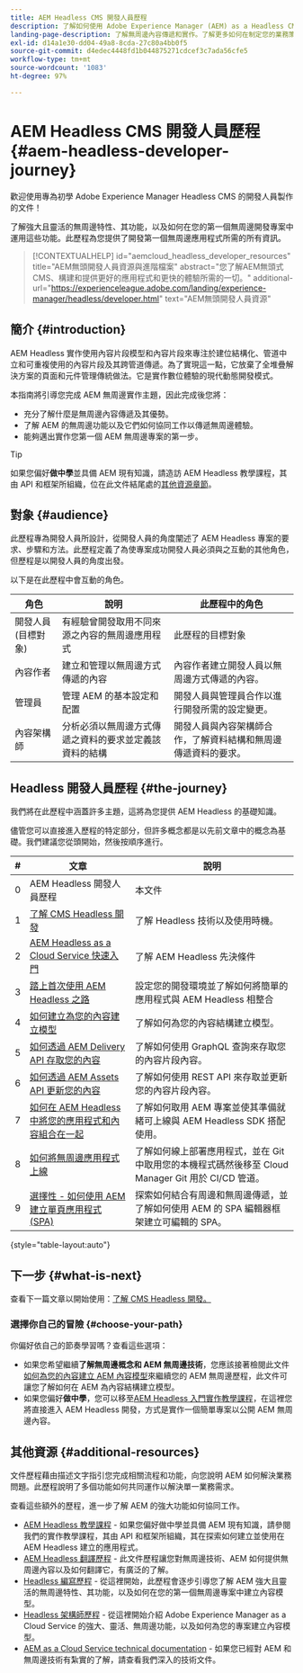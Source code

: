 ```yaml
---
title: AEM Headless CMS 開發人員歷程
description: 了解如何使用 Adobe Experience Manager (AEM) as a Headless CMS 進行無周邊開發。了解如何使用內容模型、內容片段和 GraphQL API 等功能來增強無周邊內容傳遞。
landing-page-description: 了解無周邊內容傳遞和實作。了解更多如何在制定您的業務策略。
exl-id: d14a1e30-dd04-49a8-8cda-27c80a4bb0f5
source-git-commit: d4edec4448fd1b044875271cdcef3c7ada56cfe5
workflow-type: tm+mt
source-wordcount: '1083'
ht-degree: 97%

---
```


# AEM Headless CMS 開發人員歷程 {#aem-headless-developer-journey}

歡迎使用專為初學 Adobe Experience Manager Headless CMS 的開發人員製作的文件！

了解強大且靈活的無周邊特性、其功能，以及如何在您的第一個無周邊開發專案中運用這些功能。此歷程為您提供了開發第一個無周邊應用程式所需的所有資訊。

>[!CONTEXTUALHELP]
>id="aemcloud_headless_developer_resources"
>title="AEM無頭開發人員資源與進階檔案"
>abstract="您了解AEM無頭式CMS、構建和提供更好的應用程式和更快的體驗所需的一切。"
>additional-url="https://experienceleague.adobe.com/landing/experience-manager/headless/developer.html" text="AEM無頭開發人員資源"

## 簡介 {#introduction}

AEM Headless 實作使用內容片段模型和內容片段來專注於建位結構化、管道中立和可重複使用的內容片段及其跨管道傳遞。為了實現這一點，它放棄了全堆疊解決方案的頁面和元件管理傳統做法。它是實作數位體驗的現代動態開發模式。

本指南將引導您完成 AEM 無周邊實作主題，因此完成後您將：

* 充分了解什麼是無周邊內容傳遞及其優勢。
* 了解 AEM 的無周邊功能以及它們如何協同工作以傳遞無周邊體驗。
* 能夠邁出實作您第一個 AEM 無周邊專案的第一步。

>[!TIP]
>
> 如果您偏好&#x200B;**做中學**&#x200B;並具備 AEM 現有知識，請造訪 AEM Headless 教學課程，其由 API 和框架所組織，位在此文件結尾處的[其他資源章節](#additional-resources)。

## 對象 {#audience}

此歷程專為開發人員所設計，從開發人員的角度闡述了 AEM Headless 專案的要求、步驟和方法。此歷程定義了為使專案成功開發人員必須與之互動的其他角色，但歷程是以開發人員的角度出發。

以下是在此歷程中會互動的角色。

| 角色 | 說明 | 此歷程中的角色 |
|---|---|---|
| 開發人員 (目標對象) | 有經驗曾開發取用不同來源之內容的無周邊應用程式 | 此歷程的目標對象 |
| 內容作者 | 建立和管理以無周邊方式傳遞的內容 | 內容作者建立開發人員以無周邊方式傳遞的內容。 |
| 管理員 | 管理 AEM 的基本設定和配置 | 開發人員與管理員合作以進行開發所需的設定變更。 |
| 內容架構師 | 分析必須以無周邊方式傳遞之資料的要求並定義該資料的結構 | 開發人員與內容架構師合作，了解資料結構和無周邊傳遞資料的要求。 |

## Headless 開發人員歷程 {#the-journey}

我們將在此歷程中涵蓋許多主題，這將為您提供 AEM Headless 的基礎知識。

儘管您可以直接進入歷程的特定部分，但許多概念都是以先前文章中的概念為基礎。我們建議您從頭開始，然後按順序進行。

| # | 文章 | 說明 |
|---|---|---|
| 0 | AEM Headless 開發人員歷程 | 本文件 |
| 1 | [了解 CMS Headless 開發](learn-about.md) | 了解 Headless 技術以及使用時機。 |
| 2 | [AEM Headless as a Cloud Service 快速入門](getting-started.md) | 了解 AEM Headless 先決條件 |
| 3 | [踏上首次使用 AEM Headless 之路](path-to-first-experience.md) | 設定您的開發環境並了解如何將簡單的應用程式與 AEM Headless 相整合 |
| 4 | [如何建立為您的內容建立模型](model-your-content.md) | 了解如何為您的內容結構建立模型。 |
| 5 | [如何透過 AEM Delivery API 存取您的內容](access-your-content.md) | 了解如何使用 GraphQL 查詢來存取您的內容片段內容。 |
| 6 | [如何透過 AEM Assets API 更新您的內容](update-your-content.md) | 了解如何使用 REST API 來存取並更新您的內容片段內容。 |
| 7 | [如何在 AEM Headless 中將您的應用程式和內容組合在一起](put-it-all-together.md)  | 了解如何取用 AEM 專案並使其準備就緒可上線與 AEM Headless SDK 搭配使用。 |
| 8 | [如何將無周邊應用程式上線](go-live.md) | 了解如何線上部署應用程式，並在 Git 中取用您的本機程式碼然後移至 Cloud Manager Git 用於 CI/CD 管道。 |
| 9 | [選擇性 - 如何使用 AEM 建立單頁應用程式 (SPA)](create-spa.md) | 探索如何結合有周邊和無周邊傳遞，並了解如何使用 AEM 的 SPA 編輯器框架建立可編輯的 SPA。 |

{style="table-layout:auto"}

## 下一步 {#what-is-next}

查看下一篇文章以開始使用：[了解 CMS Headless 開發。](learn-about.md)

### 選擇你自己的冒險 {#choose-your-path}

你偏好依自己的節奏學習嗎？查看這些選項：

* 如果您希望繼續&#x200B;**了解無周邊概念和 AEM 無周邊技術**，您應該接著檢閱此文件[如何為您的內容建立 AEM 內容模型](model-your-content.md)來繼續您的 AEM 無周邊歷程，此文件可讓您了解如何在 AEM 為內容結構建立模型。
* 如果您偏好&#x200B;**做中學**，您可以移至[AEM Headless 入門實作教學課程](https://experienceleague.adobe.com/docs/experience-manager-learn/getting-started-with-aem-headless/graphql/multi-step/overview.html)，在這裡您將直接進入 AEM Headless 開發，方式是實作一個簡單專案以公開 AEM 無周邊內容。

## 其他資源 {#additional-resources}

文件歷程藉由描述文字指引您完成相關流程和功能，向您說明 AEM 如何解決業務問題。此歷程說明了多個功能如何共同運作以解決單一業務需求。

查看這些額外的歷程，進一步了解 AEM 的強大功能如何協同工作。

* [AEM Headless 教學課程](https://experienceleague.adobe.com/docs/experience-manager-learn/getting-started-with-aem-headless/overview.html) - 如果您偏好做中學並具備 AEM 現有知識，請參閱我們的實作教學課程，其由 API 和框架所組織，其在探索如何建立並使用在 AEM Headless 建立的應用程式。
* [AEM Headless 翻譯歷程](/help/journey-headless/translation/overview.md) - 此文件歷程讓您對無周邊技術、AEM 如何提供無周邊內容以及如何翻譯它，有廣泛的了解。
* [Headless 編寫歷程](/help/journey-headless/author/overview.md) - 從這裡開始，此歷程會逐步引導您了解 AEM 強大且靈活的無周邊特性、其功能，以及如何在您的第一個無周邊專案中建立內容模型。
* [Headless 架構師歷程](/help/journey-headless/architect/overview.md) - 從這裡開始介紹 Adobe Experience Manager as a Cloud Service 的強大、靈活、無周邊功能，以及如何為您的專案建立內容模型。
* [AEM as a Cloud Service technical documentation](https://experienceleague.adobe.com/docs/experience-manager-cloud-service.html) - 如果您已經對 AEM 和無周邊技術有紮實的了解，請查看我們深入的技術文件。
